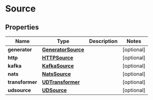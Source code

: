 

# Source


## Properties

Name | Type | Description | Notes
------------ | ------------- | ------------- | -------------
**generator** | [**GeneratorSource**](GeneratorSource.md) |  |  [optional]
**http** | [**HTTPSource**](HTTPSource.md) |  |  [optional]
**kafka** | [**KafkaSource**](KafkaSource.md) |  |  [optional]
**nats** | [**NatsSource**](NatsSource.md) |  |  [optional]
**transformer** | [**UDTransformer**](UDTransformer.md) |  |  [optional]
**udsource** | [**UDSource**](UDSource.md) |  |  [optional]



